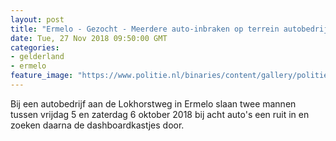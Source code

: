 ```yaml
---
layout: post
title: "Ermelo - Gezocht - Meerdere auto-inbraken op terrein autobedrijf"
date: Tue, 27 Nov 2018 09:50:00 GMT
categories: 
- gelderland 
- ermelo 
feature_image: "https://www.politie.nl/binaries/content/gallery/politie/gezocht/verdachten/2018/november/02-on/2018450354-1.jpg"
---
```


Bij een autobedrijf aan de Lokhorstweg in Ermelo slaan twee mannen tussen vrijdag 5 en zaterdag 6 oktober 2018 bij acht auto's een ruit in en zoeken daarna de dashboardkastjes door.
